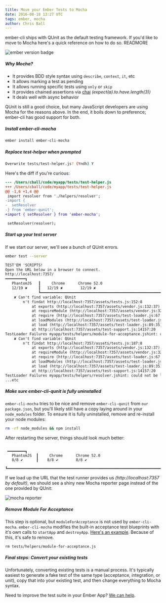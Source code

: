 ```yaml
---
title: Move your Ember Tests to Mocha
date: 2016-08-18 13:27 UTC
tags: ember, mocha
author: Chris Ball
---
```


ember-cli ships with QUnit as the default testing framework. If you'd like to move to Mocha here's a quick reference on how to do so. READMORE

<span class="badges">![ember version badge](https://embadge.io/v1/badge.svg?start=1.13.0)</span>

##### Why Mocha?

* It provides BDD style syntax using `describe`, `context`, `it`, etc
* It allows marking a test as pending
* It allows running specific tests using `only` or `skip`
* It provides chained assertions via [chai](http://chaijs.com) _(expect(a).to.have.length(3))_
* It deals well with async behavior

QUnit is still a good choice, but many JavaScript developers are using Mocha for the reasons above. In the end, it boils down to preference; ember-cli has good support for both.

##### Install ember-cli-mocha

```sh
ember install ember-cli-mocha
```

##### Replace test-helper when prompted
```sh
Overwrite tests/test-helper.js? (Yndh) Y
```

Here's the diff if you're curious:

```diff
--- /Users/cball/code/myapp/tests/test-helper.js
+++ /Users/cball/code/myapp/tests/test-helper.js
@@ -1,6 +1,4 @@
 import resolver from './helpers/resolver';
-import {
-  setResolver
-} from 'ember-qunit';
+import { setResolver } from 'ember-mocha';

 setResolver(resolver);
```

##### Start up your test server

If we start our server, we'll see a bunch of QUnit errors.

```sh
ember test --server
```

```txt
TEST'EM 'SCRIPTS!
Open the URL below in a browser to connect.
http://localhost:7357/
━━━━━━━━━┓
   PhantomJS   ┃     Chrome      Chrome 52.0
   12/19 ✘     ┃   12/19 ✘        12/19 ✘
               ┗━━━━━━━━━━━━━━━━━━━━━━━━━━━━━━━━━━━━━━━━━━━━━━━━━━━━━━━━━━━━━━━━━━━━━━━━━━━━━━━━━━━━━━━━━━━━━━━━━━━━━━━━━━━━━━━━━━━━━━━━━━━━━━━━━━━━━━━━━━━━━━━━━━━━━━━━━━━━━━━━━━━━━━━━━━━━━━━━━━━━━━━━━━━━━━━━━━━━━━━━━━━━━━━━━━━━━━━━━━━━━━━━━━━━━━━━━━━━━━━
    ✘ Can't find variable: QUnit
        n't findat http://localhost:7357/assets/tests.js:152:8
        	at exports (http://localhost:7357/assets/vendor.js:132:37)
        	at requireModule (http://localhost:7357/assets/vendor.js:32:25)
        	at require (http://localhost:7357/assets/test-loader.js:67:16)
        	at loadModules (http://localhost:7357/assets/test-loader.js:58:25)
        	at load (http://localhost:7357/assets/test-loader.js:89:35)
        	at http://localhost:7357/assets/test-support.js:14157:20
TestLoader Failures myapp/tests/helpers/module-for-acceptance.jshint: could not be loaded
    ✘ Can't find variable: QUnit
        n't findat http://localhost:7357/assets/tests.js:187:8
        	at exports (http://localhost:7357/assets/vendor.js:132:37)
        	at requireModule (http://localhost:7357/assets/vendor.js:32:25)
        	at require (http://localhost:7357/assets/test-loader.js:67:16)
        	at loadModules (http://localhost:7357/assets/test-loader.js:58:25)
        	at load (http://localhost:7357/assets/test-loader.js:89:35)
        	at http://localhost:7357/assets/test-support.js:14157:20
TestLoader Failures myapp/tests/helpers/resolver.jshint: could not be loaded
...etc
```

##### Make sure ember-cli-qunit is fully uninstalled

`ember-cli-mocha` tries to be nice and remove `ember-cli-qunit` from `our package.json`, but you'll likely still have a copy laying around in your `node_modules` folder. To ensure it is fully uninstalled, remove and re-install your node modules:

```sh
rm -rf node_modules && npm install
```

After restarting the server, things should look much better:

```

 ━━━━━━━━┓
   PhantomJS  ┃     Chrome      Chrome 52.0
   8/8 ✔      ┃    8/8 ✔        8/8 ✔
              ┗━━━━━━━━━━━━━━━━━━━━━━━━━━━━━━━━━━━━━━━━━━━━━━━━━━━━━━━━━━━━━━━━━━━━━━━━━━━━━━━━━━━━━━━━━━━━━━━━━━━━━━━━━━━━━━━━━━━━━━━━━━━━━━━━━━━━━━━━━━━━━━━━━━━━━━━━━━━━━━━━━━━━━━━━━━━━━━━━━━━━━━━━━━━━━━━━━━━━━━━━━━━━━━━━━━━━━━━━━━━━━━━━━━━━━━━━━━━━━━━
```

If we load up the URL that the test runner provides us _(http://localhost:7357 by default)_, we should see a shiny new Mocha reporter page instead of the one provided by QUnit:

![mocha reporter](../images/migrate-to-mocha/reporter.png)


##### Remove Module For Acceptance

This step is optional, but `moduleForAcceptance` is not used by `ember-cli-mocha`. `ember-cli-mocha` modifies the built-in acceptance test blueprints with it's own calls to `startApp` and `destroyApp`. [Here's an example](https://gist.github.com/cball/99073a884808ce620d8744a21ae2b17d#file-user-should-something-js-L15-L21). Because of this, it's safe to remove.

```shell
rm tests/helpers/module-for-acceptance.js
```

##### Final steps: Convert your existing tests
Unfortunately, converting existing tests is a manual process. It's typically easiest to generate a fake test of the same type (acceptance, integration, or unit), copy that into your existing test, and then change everything to Mocha syntax.

Need to improve the test suite in your Ember App? [We can help](/hire-us).
